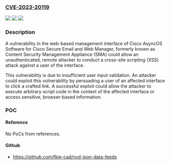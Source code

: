 ### [CVE-2023-20119](https://cve.mitre.org/cgi-bin/cvename.cgi?name=CVE-2023-20119)
![](https://img.shields.io/static/v1?label=Product&message=Cisco%20Content%20Security%20Management%20Appliance%20(SMA)&color=blue)
![](https://img.shields.io/static/v1?label=Version&message=%3D%2011.0.0-115%20&color=brighgreen)
![](https://img.shields.io/static/v1?label=Vulnerability&message=n%2Fa&color=brighgreen)

### Description

A vulnerability in the web-based management interface of Cisco AsyncOS Software for Cisco Secure Email and Web Manager, formerly known as Content Security Management Appliance (SMA) could allow an unauthenticated, remote attacker to conduct a cross-site scripting (XSS) attack against a user of the interface. This vulnerability is due to insufficient user input validation. An attacker could exploit this vulnerability by persuading a user of an affected interface to click a crafted link. A successful exploit could allow the attacker to execute arbitrary script code in the context of the affected interface or access sensitive, browser-based information.

### POC

#### Reference
No PoCs from references.

#### Github
- https://github.com/fkie-cad/nvd-json-data-feeds

